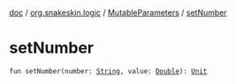 [doc](../../index.md) / [org.snakeskin.logic](../index.md) / [MutableParameters](index.md) / [setNumber](./set-number.md)

# setNumber

`fun setNumber(number: `[`String`](https://kotlinlang.org/api/latest/jvm/stdlib/kotlin/-string/index.html)`, value: `[`Double`](https://kotlinlang.org/api/latest/jvm/stdlib/kotlin/-double/index.html)`): `[`Unit`](https://kotlinlang.org/api/latest/jvm/stdlib/kotlin/-unit/index.html)